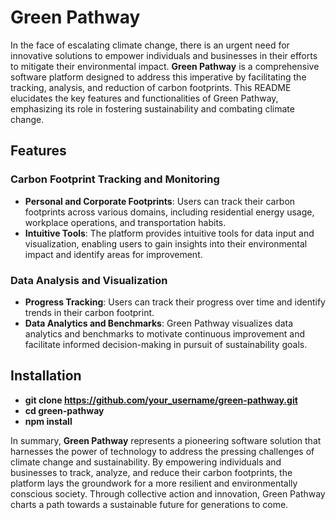 # Green Pathway

In the face of escalating climate change, there is an urgent need for innovative solutions to empower individuals and businesses in their efforts to mitigate their environmental impact. **Green Pathway** is a comprehensive software platform designed to address this imperative by facilitating the tracking, analysis, and reduction of carbon footprints. This README elucidates the key features and functionalities of Green Pathway, emphasizing its role in fostering sustainability and combating climate change.

## Features

### Carbon Footprint Tracking and Monitoring
- **Personal and Corporate Footprints**: Users can track their carbon footprints across various domains, including residential energy usage, workplace operations, and transportation habits.
- **Intuitive Tools**: The platform provides intuitive tools for data input and visualization, enabling users to gain insights into their environmental impact and identify areas for improvement.

### Data Analysis and Visualization
- **Progress Tracking**: Users can track their progress over time and identify trends in their carbon footprint.
- **Data Analytics and Benchmarks**: Green Pathway visualizes data analytics and benchmarks to motivate continuous improvement and facilitate informed decision-making in pursuit of sustainability goals.

## Installation
- **git clone https://github.com/your_username/green-pathway.git**
- **cd green-pathway**
- **npm install**

In summary, **Green Pathway** represents a pioneering software solution that harnesses the power of technology to address the pressing challenges of climate change and sustainability. By empowering individuals and businesses to track, analyze, and reduce their carbon footprints, the platform lays the groundwork for a more resilient and environmentally conscious society. Through collective action and innovation, Green Pathway charts a path towards a sustainable future for generations to come.

